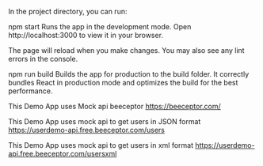 In the project directory, you can run:

npm start
Runs the app in the development mode.
Open http://localhost:3000 to view it in your browser.

The page will reload when you make changes.
You may also see any lint errors in the console.

npm run build
Builds the app for production to the build folder.
It correctly bundles React in production mode and optimizes the build for the best performance.

This Demo App uses Mock api beeceptor
https://beeceptor.com/

This Demo App uses mock api to get users in JSON format
https://userdemo-api.free.beeceptor.com/users

This Demo App uses mock api to get users in xml format
https://userdemo-api.free.beeceptor.com/usersxml